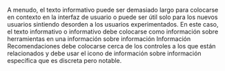 A menudo, el texto informativo puede ser demasiado largo para colocarse en contexto en la interfaz de usuario o puede ser útil solo para los nuevos usuarios
sintiendo desorden a los usuarios experimentados. 
En este caso, el texto informativo o informativo debe colocarse como información sobre herramientas en una información sobre información Información Recomendaciones debe colocarse cerca de los controles a los que están relacionados y debe usar el icono de información sobre información específica
 que es discreta pero notable.